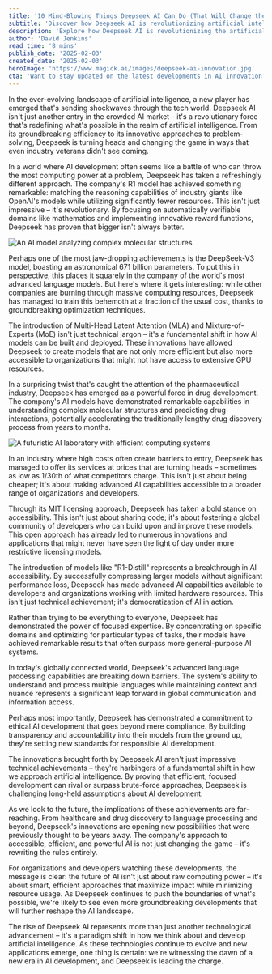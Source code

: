 ```yaml
---
title: '10 Mind-Blowing Things Deepseek AI Can Do (That Will Change the Game!)'
subtitle: 'Discover how Deepseek AI is revolutionizing artificial intelligence with groundbreaking efficiency and innovation'
description: 'Explore how Deepseek AI is revolutionizing the artificial intelligence landscape with groundbreaking innovations in efficiency, cost-effectiveness, and accessibility. From its remarkable R1 model to its ethical approach to AI development, discover why Deepseek is becoming a game-changer in the tech industry.'
author: 'David Jenkins'
read_time: '8 mins'
publish_date: '2025-02-03'
created_date: '2025-02-03'
heroImage: 'https://www.magick.ai/images/deepseek-ai-innovation.jpg'
cta: 'Want to stay updated on the latest developments in AI innovation? Follow us on LinkedIn for exclusive insights into groundbreaking technologies like Deepseek AI and join a community of forward-thinking tech enthusiasts!'
---
```


In the ever-evolving landscape of artificial intelligence, a new player has emerged that's sending shockwaves through the tech world. Deepseek AI isn't just another entry in the crowded AI market – it's a revolutionary force that's redefining what's possible in the realm of artificial intelligence. From its groundbreaking efficiency to its innovative approaches to problem-solving, Deepseek is turning heads and changing the game in ways that even industry veterans didn't see coming.

In a world where AI development often seems like a battle of who can throw the most computing power at a problem, Deepseek has taken a refreshingly different approach. The company's R1 model has achieved something remarkable: matching the reasoning capabilities of industry giants like OpenAI's models while utilizing significantly fewer resources. This isn't just impressive – it's revolutionary. By focusing on automatically verifiable domains like mathematics and implementing innovative reward functions, Deepseek has proven that bigger isn't always better.

![An AI model analyzing complex molecular structures](https://i.magick.ai/PIXE/1738597956525_magick_img.webp)

Perhaps one of the most jaw-dropping achievements is the DeepSeek-V3 model, boasting an astronomical 671 billion parameters. To put this in perspective, this places it squarely in the company of the world's most advanced language models. But here's where it gets interesting: while other companies are burning through massive computing resources, Deepseek has managed to train this behemoth at a fraction of the usual cost, thanks to groundbreaking optimization techniques.

The introduction of Multi-Head Latent Attention (MLA) and Mixture-of-Experts (MoE) isn't just technical jargon – it's a fundamental shift in how AI models can be built and deployed. These innovations have allowed Deepseek to create models that are not only more efficient but also more accessible to organizations that might not have access to extensive GPU resources.

In a surprising twist that's caught the attention of the pharmaceutical industry, Deepseek has emerged as a powerful force in drug development. The company's AI models have demonstrated remarkable capabilities in understanding complex molecular structures and predicting drug interactions, potentially accelerating the traditionally lengthy drug discovery process from years to months.

![A futuristic AI laboratory with efficient computing systems](https://i.magick.ai/PIXE/1738597956529_magick_img.webp)

In an industry where high costs often create barriers to entry, Deepseek has managed to offer its services at prices that are turning heads – sometimes as low as 1/30th of what competitors charge. This isn't just about being cheaper; it's about making advanced AI capabilities accessible to a broader range of organizations and developers.

Through its MIT licensing approach, Deepseek has taken a bold stance on accessibility. This isn't just about sharing code; it's about fostering a global community of developers who can build upon and improve these models. This open approach has already led to numerous innovations and applications that might never have seen the light of day under more restrictive licensing models.

The introduction of models like "R1-Distill" represents a breakthrough in AI accessibility. By successfully compressing larger models without significant performance loss, Deepseek has made advanced AI capabilities available to developers and organizations working with limited hardware resources. This isn't just technical achievement; it's democratization of AI in action.

Rather than trying to be everything to everyone, Deepseek has demonstrated the power of focused expertise. By concentrating on specific domains and optimizing for particular types of tasks, their models have achieved remarkable results that often surpass more general-purpose AI systems.

In today's globally connected world, Deepseek's advanced language processing capabilities are breaking down barriers. The system's ability to understand and process multiple languages while maintaining context and nuance represents a significant leap forward in global communication and information access.

Perhaps most importantly, Deepseek has demonstrated a commitment to ethical AI development that goes beyond mere compliance. By building transparency and accountability into their models from the ground up, they're setting new standards for responsible AI development.

The innovations brought forth by Deepseek AI aren't just impressive technical achievements – they're harbingers of a fundamental shift in how we approach artificial intelligence. By proving that efficient, focused development can rival or surpass brute-force approaches, Deepseek is challenging long-held assumptions about AI development.

As we look to the future, the implications of these achievements are far-reaching. From healthcare and drug discovery to language processing and beyond, Deepseek's innovations are opening new possibilities that were previously thought to be years away. The company's approach to accessible, efficient, and powerful AI is not just changing the game – it's rewriting the rules entirely.

For organizations and developers watching these developments, the message is clear: the future of AI isn't just about raw computing power – it's about smart, efficient approaches that maximize impact while minimizing resource usage. As Deepseek continues to push the boundaries of what's possible, we're likely to see even more groundbreaking developments that will further reshape the AI landscape.

The rise of Deepseek AI represents more than just another technological advancement – it's a paradigm shift in how we think about and develop artificial intelligence. As these technologies continue to evolve and new applications emerge, one thing is certain: we're witnessing the dawn of a new era in AI development, and Deepseek is leading the charge.